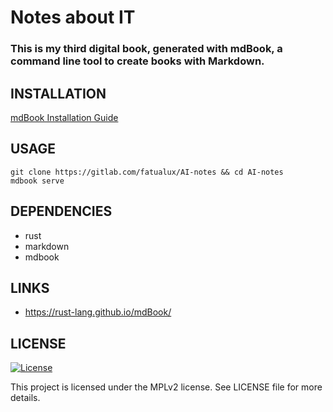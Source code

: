 # Notes about IT

### This is my third digital book, generated with mdBook, a command line tool to create books with Markdown.

## INSTALLATION

[mdBook Installation Guide](https://rust-lang.github.io/mdBook/guide/installation.html)

## USAGE

```
git clone https://gitlab.com/fatualux/AI-notes && cd AI-notes
mdbook serve
```

## DEPENDENCIES

- rust
- markdown
- mdbook

## LINKS

- https://rust-lang.github.io/mdBook/

## LICENSE

[![License](https://img.shields.io/badge/License-MozillaPublicLicense%20v2-blue.svg)](https://www.mozilla.org/en-US/MPL/2.0)

This project is licensed under the MPLv2 license.
See LICENSE file for more details.
